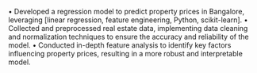 • Developed a regression model to predict property prices in Bangalore, leveraging [linear regression, feature engineering, Python, scikit-learn].
• Collected and preprocessed real estate data, implementing data cleaning and normalization techniques to
  ensure the accuracy and reliability of the model.
• Conducted in-depth feature analysis to identify key factors influencing property prices, resulting in a more
  robust and interpretable model.
